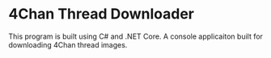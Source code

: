 # 4Chan Thread Downloader

This program is built using C# and .NET Core. A console applicaiton built for downloading 4Chan thread images.